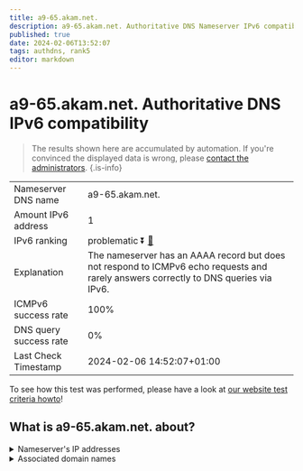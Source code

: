```yaml
---
title: a9-65.akam.net.
description: a9-65.akam.net. Authoritative DNS Nameserver IPv6 compatibility
published: true
date: 2024-02-06T13:52:07
tags: authdns, rank5
editor: markdown
---
```


# a9-65.akam.net. Authoritative DNS IPv6 compatibility

> The results shown here are accumulated by automation. If you're convinced the displayed data is wrong, please [contact the administrators](/howto/chat). 
{.is-info}




|   |   |
| - | - |
| Nameserver DNS name | a9-65.akam.net.
| Amount IPv6 address | 1
| IPv6 ranking | problematic :arrow_double_down: [🔗](/howto/ranking) |
| Explanation | The nameserver has an AAAA record but does not respond to ICMPv6 echo requests and rarely answers correctly to DNS queries via IPv6. |
| ICMPv6 success rate | 100%|
| DNS query success rate | 0% |
| Last Check Timestamp | 2024-02-06 14:52:07+01:00 |

To see how this test was performed, please have a look at [our website test criteria howto](/howto/testcriteria/authdns)!


## What is a9-65.akam.net. about?




<details>
<summary>Nameserver's IP addresses</summary>

2a02:26f0:117::41

</details>



<details>
<summary>Associated domain names</summary>

www.novartis.com

</details>
